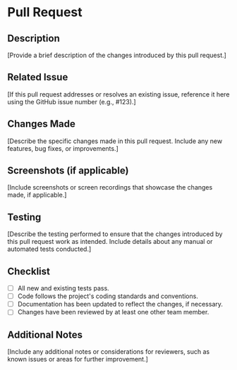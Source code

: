 # Pull Request

## Description

[Provide a brief description of the changes introduced by this pull request.]

## Related Issue

[If this pull request addresses or resolves an existing issue, reference it here using the GitHub issue number (e.g., #123).]

## Changes Made

[Describe the specific changes made in this pull request. Include any new features, bug fixes, or improvements.]

## Screenshots (if applicable)

[Include screenshots or screen recordings that showcase the changes made, if applicable.]

## Testing

[Describe the testing performed to ensure that the changes introduced by this pull request work as intended. Include details about any manual or automated tests conducted.]

## Checklist

- [ ] All new and existing tests pass.
- [ ] Code follows the project's coding standards and conventions.
- [ ] Documentation has been updated to reflect the changes, if necessary.
- [ ] Changes have been reviewed by at least one other team member.

## Additional Notes

[Include any additional notes or considerations for reviewers, such as known issues or areas for further improvement.]
